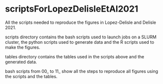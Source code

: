# scriptsForLopezDelisleEtAl2021

All the scripts needed to reproduce the figures in Lopez-Delisle and Delisle 2021.

scripts directory contains the bash scripts used to launch jobs on a SLURM cluster, the python scripts used to generate data and the R scripts used to make the figures.

tables directory contains the tables used in the scripts above and the generated data.

bash scripts from 00_ to 11_ show all the steps to reproduce all figures using the scripts and the tables.
